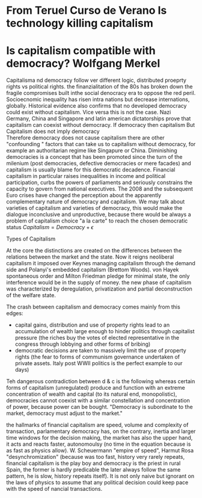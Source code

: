 # From Teruel Curso de Verano Is technology killing capitalism
# Is capitalism compatible with democracy? Wolfgang Merkel
Capitalisma nd democracy follow ver different logic, distributed proeprty rights vs political rights.
the finanzialitation of the 80s has broken down the fragile compromises built inthe social denocracy era to oppose the red peril.
Socioecnomic inequality has risen intra nations but decrease internations, globally.
Historical evidence also confirms that no developed democracy could exist without capitalism. Vice versa this is not the case. Nazi Germany, China and Singapore and latin american dictatorships prove that capitalism can coexist without democracy.
If democracy then capitalism
But Capitalism does not imply democracy  
Therefore democracy does not cause capitalism there are other "confounding " factors that can take us to capitalism without democracy, for example an authoritarian regime like Singapure or China.
Diminishing democracies  is a concept that has been promoted since the turn of the milenium (post democracies, defective democracies or mere facades) and capitalism is usually blame for this democratic decadence.
Financial capitalism in particular raises inequalities in income and political participation, curbs the powers of parliaments and seriously constrains the capacity to govern from national executives.
The 2008 and the subsequent Euro crises have changed the perception about the apparently complementary nature of democracy and capitalism.
We may talk about varieties of capitalism and varieties of democracy, this would make the dialogue inconclusive and unproductive, because there would be always a problem of capitalism choice "a la carte" to reach the chosen democratic status
$Capitalism = Democracy + \epsilon$

Types of Capitalism

At the core the distinctions are created on the differences between the relations between the market and the state.
Now it reigns neoliberal capitalism it imposed over Keynes managing capitalism through the demand side and Polanyi's embedded capitalism (Brettom Woods). von Hayek spontaneous order and Milton Friedman pledge for minimal state, the only interference would be in the supply of money.
the new phase of capitalism was characterized by deregulation, privatization and partial deconstruction of the welfare state.

The crash between capitalism and democracy comes mainly from this edges:
* capital gains, distribution and use of property rights lead to an accumulation of wealth large enough to hinder politics through capitalist pressure (the riches buy the votes of elected representative in the congress through lobbying and other forms of bribing)
* democratic decisions are taken to massively limit the use of property rights (the fear to forms of communism governance undertaken of private assets.  Italy post WWII politics is the perfect example to our days)

Teh dangerous contradiction between d & c is the following whereas certain forms of capitalism (unregulated) produce and function with an extreme concentration of wealth and capital (to its natural end, monopolistic), democracies cannot coexist with a similar constellation and concentration of power, because power can be bought.
"Democracy is subordinate to the market, democracy must adjust to the market."

the hallmarks of financial capitalism are speed, volume and complexity of transaction, parlamentary democracy has, on the contrary, inertia and larger time windows for the decision making, the market has also the upper hand, it acts and reacts faster, autonomoulsy (no time in the equation because is as fast as physics allow).
W. Scheuermann "empire of speed", Harmut Rosa "desynchromization"  (because was too fast, history very rarely repeats, financial capitalism is the play boy and democracy is the priest in rural Spain, the former is hardly predicable the later always follow the same pattern, he is slow, history repeats itself).
It is not only naive but ignorant on the laws of physics to assume that any political decision could keep pace with the speed of  nancial transactions. 
